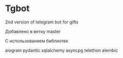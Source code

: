# Tgbot
2nd version of telegram bot for gifts

Добавлено в ветку master

С использованием библиотек

aiogram
pydantic
sqlalchemy
asyncpg
telethon
alembic
